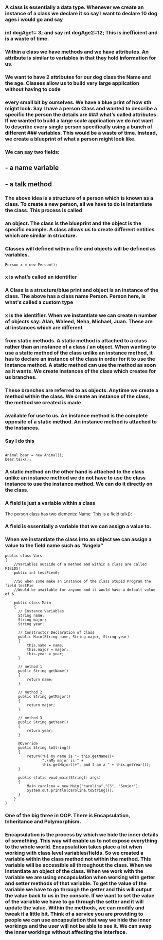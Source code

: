 ### A class is essentially a data type. Whenever we create an instance of a class we declare it so say I want to declare 10 dog ages i would go and say
### int dogAge1= 3; and say int dogAge2=12; This is inefficient and is a waste of time.
### Within a class we have methods and we have attributes. An attribute is similar to variables in that they hold information for us.
### We want to have 2 attributes for our dog class the Name and the age. Classes allow us to build very large application without having to code 
### every small bit by ourselves. We have a blue print of how sth might look. Say I have a person Class and wanted to describe a specific the person the details are  ### what’s called attributes. If we wanted to build a large scale application we do not want to describe every single person specifically using a bunch of different ### variables. This would be a waste of time. Instead, we create a blueprint of what a person might look like.
### We can say two fields:
## - a name variable
## - a talk method


### The above idea is a structure of a person which is known as a class. To create a new person, all we have to do is instantiate the class. This process is called 
### an object. The class is the blueprint and the object is the specific example. A class allows us to create different entities which are similar in structure. 
### Classes will defined within a file and objects will be defined as variables.
```
Person x = new Person();
```
### x is what’s called an identifier

### A Class is a structure/blue print and object is an instance of the class. The above has a class name Person. Person here, is what's called a custom type
### x is the identifier. When we instantiate we can create n number of objects say: Alan, Waleed, Neha, Michael, Juan. These are all instances which are different
### from static methods. A static method is attached to a class rather than an instance of a class / an object. When wanting to use a static method of the class unlike an instance method, it has to declare an instance of the class in order for it to use the instance method. A static method can use the method as soon as it wants. We create instances of the class which creates for us branches. 
### These branches are referred to as objects. Anytime we create a method within the class. We create an instance of the class, the method we created is made
### available for use to us. An instance method is the complete opposite of a static method. An instance method is attached to the instances.
### Say I do this

```

Animal bear = new Animal();
bear.talk();
```

### A static method on the other hand is attached to the class unlike an instance method we do not have to use the class instance to use the instance method. We can do it directly on the class.



### A field is just a variable within a class
The person class has two elements:
Name: This is a field 
talk(): 

### A field is essentially a variable that we can assign a value to. 
### When we instantiate the class into an object we can assign a value to the field name such as “Angela”
```
public class Vars
{
	//Variables outside of a method and within a class are called FIELDS!
	public int testFie=6;

	//So when some make an instance of the class Stupid Program the field testFie
	//Would be available for anyone and it would have a default value of 6.
	
    public class Main 
    { 
      // Instance Variables 
      String name; 
      String major; 
      String year; 

      // Constructor Declaration of Class 
      public Main(String name, String major, String year) 
      { 
          this.name = name; 
          this.major = major; 
          this.year = year; 
      } 

      // method 1 
      public String getName() 
      { 
          return name; 
      } 

      // method 2 
      public String getMajor() 
      { 
          return major; 
      } 

      // method 3 
      public String getYear() 
      { 
          return year; 
      } 

      @Override
      public String toString() 
      { 
          return("Hi my name is "+ this.getName()+ 
                 ".\nMy major is " + 
                 this.getMajor()+", and I am a " + this.getYear());
      } 
  
      public static void main(String[] args) 
      { 
          Main carolina = new Main("carolina","CS", "Senior"); 
          System.out.println(carolina.toString()); 
      }
    }
} 
```

### One of the big three in OOP. There is Encapsulation, Inheritance and Polymorphism.
### Encapsulation is the process by which we hide the inner details of something. This way will enable us to not expose everything to the whole world. Encapsulation takes place a lot when working with class level variables/fields. So we created a variable within the class method not within the method. This  variable will be  accessible all throughout the class. When we instantiate an object of the class. When we work with the variable we are using encapsulation when working with getter and setter methods of that variable. To get the value of the variable we have to go through the getter and this will output the value  back to us in the console. If we want to set the value of the variable we have to go through the setter and it will update the value. Within the methods, we can modify and tweak  it a little bit. Think of a service you are providing to people we can use encapsulation that way we hide the inner  workings and the user will not be able to see it. We can swap the inner workings without affecting the interface.

